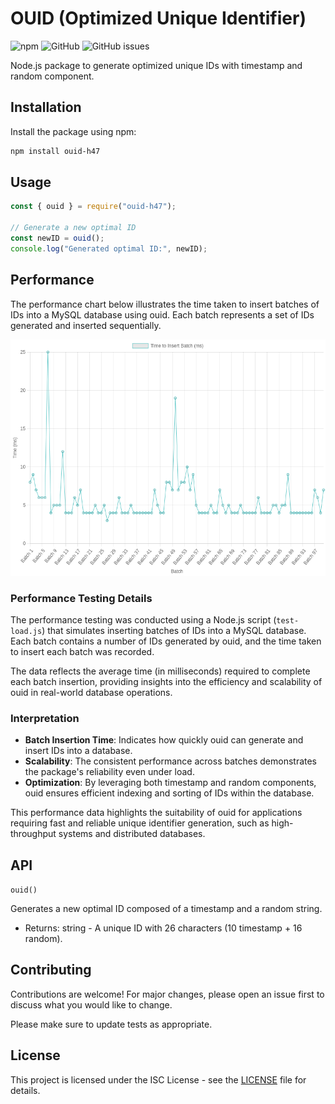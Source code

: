# OUID (Optimized Unique Identifier)

![npm](https://img.shields.io/npm/v/ouid-h47)
![GitHub](https://img.shields.io/github/license/HasanH47/ouid)
![GitHub issues](https://img.shields.io/github/issues/HasanH47/ouid)

Node.js package to generate optimized unique IDs with timestamp and random component.

## Installation

Install the package using npm:

```bash
npm install ouid-h47
```

## Usage

```javascript
const { ouid } = require("ouid-h47");

// Generate a new optimal ID
const newID = ouid();
console.log("Generated optimal ID:", newID);
```

## Performance

The performance chart below illustrates the time taken to insert batches of IDs into a MySQL database using ouid. Each batch represents a set of IDs generated and inserted sequentially.

![Performance Chart](./performanceChart.png)

### Performance Testing Details

The performance testing was conducted using a Node.js script (`test-load.js`) that simulates inserting batches of IDs into a MySQL database. Each batch contains a number of IDs generated by ouid, and the time taken to insert each batch was recorded.

The data reflects the average time (in milliseconds) required to complete each batch insertion, providing insights into the efficiency and scalability of ouid in real-world database operations.

### Interpretation

- **Batch Insertion Time**: Indicates how quickly ouid can generate and insert IDs into a database.
- **Scalability**: The consistent performance across batches demonstrates the package's reliability even under load.
- **Optimization**: By leveraging both timestamp and random components, ouid ensures efficient indexing and sorting of IDs within the database.

This performance data highlights the suitability of ouid for applications requiring fast and reliable unique identifier generation, such as high-throughput systems and distributed databases.

## API

`ouid()`

Generates a new optimal ID composed of a timestamp and a random string.

- Returns: string - A unique ID with 26 characters (10 timestamp + 16 random).

## Contributing

Contributions are welcome! For major changes, please open an issue first to discuss what you would like to change.

Please make sure to update tests as appropriate.

## License

This project is licensed under the ISC License - see the [LICENSE](LICENSE) file for details.
